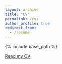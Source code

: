 ```yaml
---
layout: archive
title: "CV"
permalink: /cv/
author_profile: true
redirect_from:
  - /resume
---
```


{% include base_path %}

[Read my CV](http://johnstarr-ling.github.io/files/CV.pdf)
